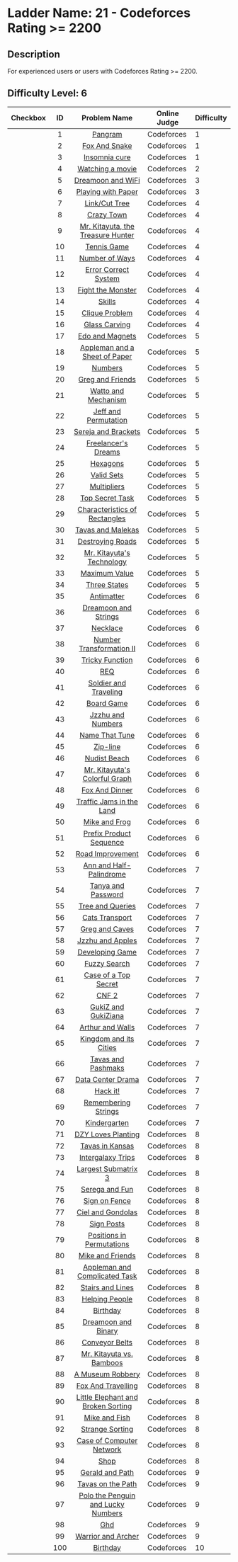 # Ladder Name: 21 - Codeforces Rating >= 2200
## Description
 For experienced users or users with Codeforces Rating >= 2200.
## Difficulty Level: 6

| Checkbox | ID  | Problem Name | Online Judge | Difficulty |
|---|:---:|:---:|---|---|
| |1|[Pangram](http://codeforces.com/problemset/problem/520/A)|Codeforces|1|
| |2|[Fox And Snake](http://codeforces.com/problemset/problem/510/A)|Codeforces|1|
| |3|[Insomnia cure](http://codeforces.com/problemset/problem/148/A)|Codeforces|1|
| |4|[Watching a movie](http://codeforces.com/problemset/problem/499/A)|Codeforces|2|
| |5|[Dreamoon and WiFi](http://codeforces.com/problemset/problem/476/B)|Codeforces|3|
| |6|[Playing with Paper](http://codeforces.com/problemset/problem/527/A)|Codeforces|3|
| |7|[Link/Cut Tree](http://codeforces.com/problemset/problem/614/A)|Codeforces|4|
| |8|[Crazy Town](http://codeforces.com/problemset/problem/498/A)|Codeforces|4|
| |9|[Mr. Kitayuta, the Treasure Hunter](http://codeforces.com/problemset/problem/505/C)|Codeforces|4|
| |10|[Tennis Game](http://codeforces.com/problemset/problem/496/D)|Codeforces|4|
| |11|[Number of Ways](http://codeforces.com/problemset/problem/466/C)|Codeforces|4|
| |12|[Error Correct System](http://codeforces.com/problemset/problem/527/B)|Codeforces|4|
| |13|[Fight the Monster](http://codeforces.com/problemset/problem/487/A)|Codeforces|4|
| |14|[Skills](http://codeforces.com/problemset/problem/613/B)|Codeforces|4|
| |15|[Clique Problem](http://codeforces.com/problemset/problem/527/D)|Codeforces|4|
| |16|[Glass Carving](http://codeforces.com/problemset/problem/527/C)|Codeforces|4|
| |17|[Edo and Magnets](http://codeforces.com/problemset/problem/594/C)|Codeforces|5|
| |18|[Appleman and a Sheet of Paper](http://codeforces.com/problemset/problem/461/C)|Codeforces|5|
| |19|[Numbers](http://codeforces.com/problemset/problem/128/D)|Codeforces|5|
| |20|[Greg and Friends](http://codeforces.com/problemset/problem/295/C)|Codeforces|5|
| |21|[Watto and Mechanism](http://codeforces.com/problemset/problem/514/C)|Codeforces|5|
| |22|[Jeff and Permutation](http://codeforces.com/problemset/problem/351/E)|Codeforces|5|
| |23|[Sereja and Brackets](http://codeforces.com/problemset/problem/380/C)|Codeforces|5|
| |24|[Freelancer's Dreams](http://codeforces.com/problemset/problem/605/C)|Codeforces|5|
| |25|[Hexagons](http://codeforces.com/problemset/problem/615/E)|Codeforces|5|
| |26|[Valid Sets](http://codeforces.com/problemset/problem/486/D)|Codeforces|5|
| |27|[Multipliers](http://codeforces.com/problemset/problem/615/D)|Codeforces|5|
| |28|[Top Secret Task](http://codeforces.com/problemset/problem/590/D)|Codeforces|5|
| |29|[Characteristics of Rectangles](http://codeforces.com/problemset/problem/333/D)|Codeforces|5|
| |30|[Tavas and Malekas](http://codeforces.com/problemset/problem/535/D)|Codeforces|5|
| |31|[Destroying Roads](http://codeforces.com/problemset/problem/543/B)|Codeforces|5|
| |32|[Mr. Kitayuta's Technology](http://codeforces.com/problemset/problem/505/D)|Codeforces|5|
| |33|[Maximum Value](http://codeforces.com/problemset/problem/484/B)|Codeforces|5|
| |34|[Three States](http://codeforces.com/problemset/problem/590/C)|Codeforces|5|
| |35|[Antimatter](http://codeforces.com/problemset/problem/383/D)|Codeforces|6|
| |36|[Dreamoon and Strings](http://codeforces.com/problemset/problem/476/E)|Codeforces|6|
| |37|[Necklace](http://codeforces.com/problemset/problem/613/C)|Codeforces|6|
| |38|[Number Transformation II](http://codeforces.com/problemset/problem/346/C)|Codeforces|6|
| |39|[Tricky Function](http://codeforces.com/problemset/problem/429/D)|Codeforces|6|
| |40|[REQ](http://codeforces.com/problemset/problem/594/D)|Codeforces|6|
| |41|[Soldier and Traveling](http://codeforces.com/problemset/problem/546/E)|Codeforces|6|
| |42|[Board Game](http://codeforces.com/problemset/problem/605/D)|Codeforces|6|
| |43|[Jzzhu and Numbers](http://codeforces.com/problemset/problem/449/D)|Codeforces|6|
| |44|[Name That Tune](http://codeforces.com/problemset/problem/498/B)|Codeforces|6|
| |45|[Zip-line](http://codeforces.com/problemset/problem/650/D)|Codeforces|6|
| |46|[Nudist Beach](http://codeforces.com/problemset/problem/553/D)|Codeforces|6|
| |47|[Mr. Kitayuta's Colorful Graph](http://codeforces.com/problemset/problem/506/D)|Codeforces|6|
| |48|[Fox And Dinner](http://codeforces.com/problemset/problem/510/E)|Codeforces|6|
| |49|[Traffic Jams in the Land](http://codeforces.com/problemset/problem/498/D)|Codeforces|6|
| |50|[Mike and Frog](http://codeforces.com/problemset/problem/547/A)|Codeforces|6|
| |51|[Prefix Product Sequence](http://codeforces.com/problemset/problem/487/C)|Codeforces|6|
| |52|[Road Improvement](http://codeforces.com/problemset/problem/543/D)|Codeforces|6|
| |53|[Ann and Half-Palindrome](http://codeforces.com/problemset/problem/557/E)|Codeforces|7|
| |54|[Tanya and Password](http://codeforces.com/problemset/problem/508/D)|Codeforces|7|
| |55|[Tree and Queries](http://codeforces.com/problemset/problem/375/D)|Codeforces|7|
| |56|[Cats Transport](http://codeforces.com/problemset/problem/311/B)|Codeforces|7|
| |57|[Greg and Caves](http://codeforces.com/problemset/problem/295/D)|Codeforces|7|
| |58|[Jzzhu and Apples](http://codeforces.com/problemset/problem/449/C)|Codeforces|7|
| |59|[Developing Game](http://codeforces.com/problemset/problem/377/D)|Codeforces|7|
| |60|[Fuzzy Search](http://codeforces.com/problemset/problem/528/D)|Codeforces|7|
| |61|[Case of a Top Secret](http://codeforces.com/problemset/problem/555/D)|Codeforces|7|
| |62|[CNF 2](http://codeforces.com/problemset/problem/571/C)|Codeforces|7|
| |63|[GukiZ and GukiZiana](http://codeforces.com/problemset/problem/551/E)|Codeforces|7|
| |64|[Arthur and Walls](http://codeforces.com/problemset/problem/525/D)|Codeforces|7|
| |65|[Kingdom and its Cities](http://codeforces.com/problemset/problem/613/D)|Codeforces|7|
| |66|[Tavas and Pashmaks](http://codeforces.com/problemset/problem/535/E)|Codeforces|7|
| |67|[Data Center Drama](http://codeforces.com/problemset/problem/527/E)|Codeforces|7|
| |68|[Hack it!](http://codeforces.com/problemset/problem/468/C)|Codeforces|7|
| |69|[Remembering Strings](http://codeforces.com/problemset/problem/543/C)|Codeforces|7|
| |70|[Kindergarten](http://codeforces.com/problemset/problem/484/D)|Codeforces|7|
| |71|[DZY Loves Planting](http://codeforces.com/problemset/problem/444/E)|Codeforces|8|
| |72|[Tavas in Kansas](http://codeforces.com/problemset/problem/536/D)|Codeforces|8|
| |73|[Intergalaxy Trips](http://codeforces.com/problemset/problem/605/E)|Codeforces|8|
| |74|[Largest Submatrix 3](http://codeforces.com/problemset/problem/407/D)|Codeforces|8|
| |75|[Serega and Fun](http://codeforces.com/problemset/problem/455/D)|Codeforces|8|
| |76|[Sign on Fence](http://codeforces.com/problemset/problem/484/E)|Codeforces|8|
| |77|[Ciel and Gondolas](http://codeforces.com/problemset/problem/321/E)|Codeforces|8|
| |78|[Sign Posts](http://codeforces.com/problemset/problem/568/D)|Codeforces|8|
| |79|[Positions in Permutations](http://codeforces.com/problemset/problem/285/E)|Codeforces|8|
| |80|[Mike and Friends](http://codeforces.com/problemset/problem/547/E)|Codeforces|8|
| |81|[Appleman and Complicated Task](http://codeforces.com/problemset/problem/461/D)|Codeforces|8|
| |82|[Stairs and Lines](http://codeforces.com/problemset/problem/498/E)|Codeforces|8|
| |83|[Helping People](http://codeforces.com/problemset/problem/494/C)|Codeforces|8|
| |84|[Birthday](http://codeforces.com/problemset/problem/494/D)|Codeforces|8|
| |85|[Dreamoon and Binary](http://codeforces.com/problemset/problem/477/D)|Codeforces|8|
| |86|[Conveyor Belts](http://codeforces.com/problemset/problem/487/D)|Codeforces|8|
| |87|[Mr. Kitayuta vs. Bamboos](http://codeforces.com/problemset/problem/505/E)|Codeforces|8|
| |88|[A Museum Robbery](http://codeforces.com/problemset/problem/601/E)|Codeforces|8|
| |89|[Fox And Travelling](http://codeforces.com/problemset/problem/512/D)|Codeforces|8|
| |90|[Little Elephant and Broken Sorting](http://codeforces.com/problemset/problem/258/D)|Codeforces|8|
| |91|[Mike and Fish](http://codeforces.com/problemset/problem/547/D)|Codeforces|8|
| |92|[Strange Sorting](http://codeforces.com/problemset/problem/484/C)|Codeforces|8|
| |93|[Case of Computer Network](http://codeforces.com/problemset/problem/555/E)|Codeforces|8|
| |94|[Shop](http://codeforces.com/problemset/problem/521/D)|Codeforces|8|
| |95|[Gerald and Path](http://codeforces.com/problemset/problem/559/E)|Codeforces|9|
| |96|[Tavas on the Path](http://codeforces.com/problemset/problem/536/E)|Codeforces|9|
| |97|[Polo the Penguin and Lucky Numbers](http://codeforces.com/problemset/problem/288/E)|Codeforces|9|
| |98|[Ghd](http://codeforces.com/problemset/problem/364/D)|Codeforces|9|
| |99|[Warrior and Archer](http://codeforces.com/problemset/problem/594/A)|Codeforces|9|
| |100|[Birthday](http://codeforces.com/problemset/problem/590/E)|Codeforces|10|
